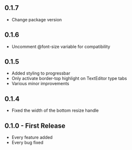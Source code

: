 ## 0.1.7
* Change package version

## 0.1.6
* Uncomment @font-size variable for compatibility

## 0.1.5
* Added styling to progressbar
* Only activate border-top highlight on TextEditor type tabs
* Various minor improvements

## 0.1.4
* Fixed the width of the bottom resize handle

## 0.1.0 - First Release
* Every feature added
* Every bug fixed
